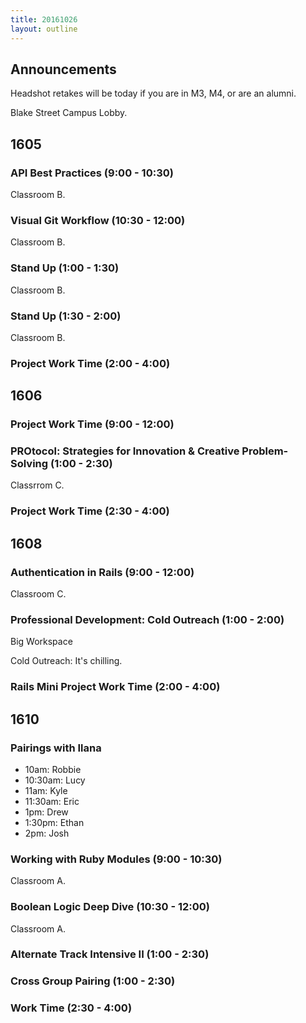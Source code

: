 ```yaml
---
title: 20161026
layout: outline
---
```

## Announcements

Headshot retakes will be today if you are in M3, M4, or are an alumni.

Blake Street Campus Lobby.


## 1605

### API Best Practices (9:00 - 10:30)

Classroom B.

### Visual Git Workflow (10:30 - 12:00)

Classroom B.

### Stand Up (1:00 - 1:30)

Classroom B.

### Stand Up (1:30 - 2:00)

Classroom B.

### Project Work Time (2:00 - 4:00)


## 1606

### Project Work Time (9:00 - 12:00)

### PROtocol: Strategies for Innovation & Creative Problem-Solving (1:00 - 2:30)

Classrrom C.

### Project Work Time (2:30 - 4:00)


## 1608

### Authentication in Rails (9:00 - 12:00)

Classroom C.

### Professional Development: Cold Outreach (1:00 - 2:00)

Big Workspace

Cold Outreach: It's chilling.

### Rails Mini Project Work Time (2:00 - 4:00)


## 1610

### Pairings with Ilana

- 10am: Robbie
- 10:30am: Lucy
- 11am: Kyle
- 11:30am: Eric
- 1pm: Drew
- 1:30pm: Ethan
- 2pm: Josh

### Working with Ruby Modules (9:00 - 10:30)

Classroom A.

### Boolean Logic Deep Dive (10:30 - 12:00)

Classroom A.

### Alternate Track Intensive II (1:00 - 2:30)

### Cross Group Pairing (1:00 - 2:30)

### Work Time (2:30 - 4:00)
